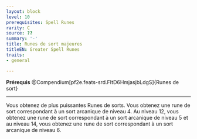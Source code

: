 ```yaml
---
layout: block
level: 10
prerequisites: Spell Runes
rarity: C
source: ??
summary: '-'
title: Runes de sort majeures
titleEN: Greater Spell Runes
traits:
- general

---
```


<p><span id="ctl00_MainContent_DetailedOutput"><strong>Prérequis</strong> @Compendium[pf2e.feats-srd.FItD6HmjasjbLdgS]{Runes de sort}<br></span></p>
<hr>
<p>Vous obtenez de plus puissantes Runes de sorts. Vous obtenez une rune de sort correspondant à un sort arcanique de niveau 4. Au niveau 12, vous obtenez une rune de sort correspondant à un sort arcanique de niveau 5 et au niveau 14, vous obtenez une rune de sort correspondant à un sort arcanique de niveau 6.&nbsp;</p>